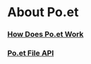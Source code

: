 # About Po.et

### [How Does Po.et Work](how-does-poet-work.md)

### [Po.et File API](poet-file-api.md)

